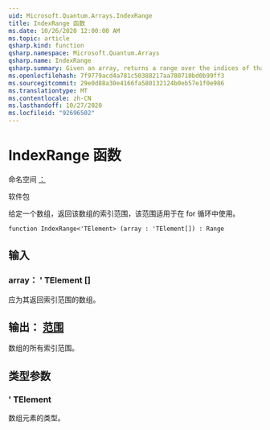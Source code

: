 ```yaml
---
uid: Microsoft.Quantum.Arrays.IndexRange
title: IndexRange 函数
ms.date: 10/26/2020 12:00:00 AM
ms.topic: article
qsharp.kind: function
qsharp.namespace: Microsoft.Quantum.Arrays
qsharp.name: IndexRange
qsharp.summary: Given an array, returns a range over the indices of that array, suitable for use in a for loop.
ms.openlocfilehash: 7f9779acd4a781c50388217aa780710bd0b99ff3
ms.sourcegitcommit: 29e0d88a30e4166fa580132124b0eb57e1f0e986
ms.translationtype: MT
ms.contentlocale: zh-CN
ms.lasthandoff: 10/27/2020
ms.locfileid: "92696502"
---
```

# <a name="indexrange-function"></a>IndexRange 函数

命名空间 [：](xref:Microsoft.Quantum.Arrays)

软件包 [](https://nuget.org/packages/)


给定一个数组，返回该数组的索引范围，该范围适用于在 for 循环中使用。

```qsharp
function IndexRange<'TElement> (array : 'TElement[]) : Range
```


## <a name="input"></a>输入

### <a name="array--telement"></a>array： ' TElement []

应为其返回索引范围的数组。



## <a name="output--range"></a>输出： [范围](xref:microsoft.quantum.lang-ref.range)

数组的所有索引范围。

## <a name="type-parameters"></a>类型参数

### <a name="telement"></a>' TElement

数组元素的类型。
